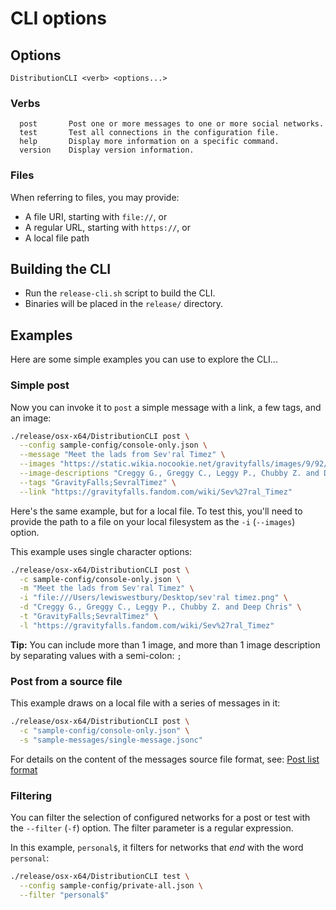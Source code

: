 # CLI options

## Options

```text
DistributionCLI <verb> <options...>
```

### Verbs

```text
  post       Post one or more messages to one or more social networks.
  test       Test all connections in the configuration file.
  help       Display more information on a specific command.
  version    Display version information.
```

### Files

When referring to files, you may provide:

* A file URI, starting with `file://`, or
* A regular URL, starting with `https://`, or
* A local file path

## Building the CLI

* Run the `release-cli.sh` script to build the CLI.
* Binaries will be placed in the `release/` directory.

## Examples

Here are some simple examples you can use to explore the CLI...

### Simple post

Now you can invoke it to `post` a simple message with a link, a few tags, and an image:

```bash
./release/osx-x64/DistributionCLI post \
  --config sample-config/console-only.json \
  --message "Meet the lads from Sev'ral Timez" \
  --images "https://static.wikia.nocookie.net/gravityfalls/images/9/92/S1e17_show_end.png/revision/latest/scale-to-width-down/1000?cb=20130412112159" \
  --image-descriptions "Creggy G., Greggy C., Leggy P., Chubby Z. and Deep Chris" \
  --tags "GravityFalls;SevralTimez" \
  --link "https://gravityfalls.fandom.com/wiki/Sev%27ral_Timez"
```

Here's the same example, but for a local file. To test this, you'll need to provide the path to a file on your local filesystem as the `-i` (`--images`) option.

This example uses single character options:

```bash
./release/osx-x64/DistributionCLI post \
  -c sample-config/console-only.json \
  -m "Meet the lads from Sev'ral Timez" \
  -i "file:///Users/lewiswestbury/Desktop/sev'ral timez.png" \
  -d "Creggy G., Greggy C., Leggy P., Chubby Z. and Deep Chris" \
  -t "GravityFalls;SevralTimez" \
  -l "https://gravityfalls.fandom.com/wiki/Sev%27ral_Timez"
```

**Tip:** You can include more than 1 image, and more than 1 image description by separating values with a semi-colon: `;`

### Post from a source file

This example draws on a local file with a series of messages in it:

```bash
./release/osx-x64/DistributionCLI post \
  -c "sample-config/console-only.json" \
  -s "sample-messages/single-message.jsonc"
```

For details on the content of the messages source file format, see: [Post list format](post-list-format.md)

### Filtering

You can filter the selection of configured networks for a post or test with the `--filter` (`-f`) option. The filter parameter is a regular expression.

In this example, `personal$`, it filters for networks that _end_ with the word `personal`:

```bash
./release/osx-x64/DistributionCLI test \
  --config sample-config/private-all.json \
  --filter "personal$"
```
